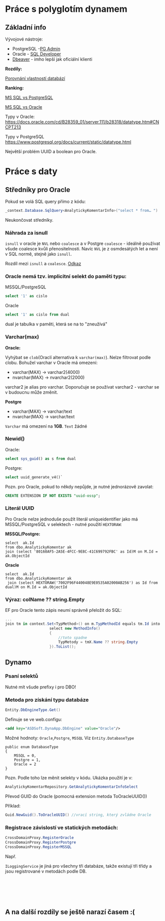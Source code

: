 # Práce s polyglotím dynamem

## Základní info 

Vývojové nástroje:
- PostgreSQL -[PG Admin](https://www.pgadmin.org)
- Oracle - [SQL Developer](https://www.oracle.com/database/technologies/appdev/sql-developer.html)
- [Dbeaver](https://dbeaver.io/) - imho lepší jak oficiální klienti

**Rozdíly:**

[Porovnání vlastností databází](http://www.sql-workbench.net/dbms_comparison.html)

**Ranking:**

[MS SQL vs PostgreSQL](https://db-engines.com/en/system/Microsoft+SQL+Server%3BPostgreSQL)

[MS SQL vs Oracle](https://db-engines.com/en/system/Microsoft+SQL+Server%3BOracle)

Typy v Oracle:
https://docs.oracle.com/cd/B28359_01/server.111/b28318/datatype.htm#CNCPT213

Typy v PostgreSQL
https://www.postgresql.org/docs/current/static/datatype.html

Největší problém UUID a boolean pro Oracle.

# Práce s daty

## Středníky pro Oracle

Pokud se volá SQL query přímo z kódu:
```csharp
_context.Database.SqlQuery<AnalytickyKomentarInfo>("select * from… ")
```

Neukončovat středníky.


### Náhrada za isnull
`isnull` v oracle je `NVL` nebo `coalesce` a v Postgre `coalesce` - ideálně používat všude coalesce kvůli přenositelnosti. Navíc `NVL` je z osmdesátých let a není v SQL normě, stejně jako `isnull`.

Rozdíl mezi `isnull` a `coalesce`. [Odkaz](http://www.itprotoday.com/software-development/coalesce-vs-isnull)


### Oracle nemá tzv. implicitní selekt do paměti typu:

MSSQL/PostgreSQL
```sql
select '1' as cislo
```

Oracle

```sql
select '1' as cislo from dual
```

dual je tabulka v paměti, která se na to "zneužívá"

### Varchar(max)

**Oracle:**

Vyhýbat se `clob`(Oraclí alternativa k `varchar(max)`). Nelze filtrovat podle clobu. Bohužel varchar v Oracle má omezení:

- varchar(MAX) -> varchar2(4000)
- nvarchar(MAX) -> nvarchar2(2000)

varchar2 je alias pro varchar. Doporučuje se používat varchar2 - varchar se v budoucnu může změnit.

**Postgre**
- varchar(MAX) -> varchar/text
- nvarchar(MAX) -> varchar/text

`Varchar` má omezení na **1GB**. `Text` žádné


### Newid()

Oracle:
```SQL
select sys_guid() as s from dual
```

Postgre: 
```SQL
select uuid_generate_v4()`
```

Pozn. pro Oracle, pokud to někdy nepůjde, je nutné jednorázově zavolat:
```SQL
CREATE EXTENSION IF NOT EXISTS "uuid-ossp";
```

### Literál UUID
Pro Oracle nelze jednoduše použít literál uniqueidentifier jako má MSSQL/PostgreSQL v selektech - nutné použití `HEXTORAW`:

**MSSQL/Postgre:**
```
select  ak.Id                            
from dbo.AnalytickyKomentar ak
join (select '80160AF5-2A5E-4FCC-9E8C-41C699792FBC' as Id)M on M.Id = ak.ObjectId
```

**Oracle**
```
select  ak.Id                            
from dbo.AnalytickyKomentar ak
 join (select HEXTORAW('7002F96F440048E9E0535A02000AB256') as Id from dual)M on M.Id = ak.ObjectId
```


 
 ### Výraz: colName ?? string.Empty 
 
 EF pro Oracle tento zápis neumí správně přeložit do SQL:

```C#
... 
join tm in context.Set<TypMethod>() on m.TypMethodId equals tm.Id into tmTemp from tmX in tmTemp.DefaultIfEmpty()
                    select new MethodInfo()
                    {                        
                        //toto spadne
                        TypMetody = tmX.Name ?? string.Empty
                    }).ToList();
```

## Dynamo

### Psaní selektů
Nutné mít všude prefixy i pro DBO!

### Metoda pro získání typu databáze

```csharp
Entity.DbEngineType.Get()
```


Definuje se ve web.configu:
```xml
<add key="ASDSoft.DynaApp.DbEngine" value="Oracle"/>
```
Možné hodnoty: `Oracle`,`Postgre`, `MSSQL`
Viz `Entity.DatabaseType`

```
public enum DatabaseType
{
    MSSQL = 0,
    Postgre = 1,
    Oracle = 2
}
```

Pozn. Podle toho lze měnit selekty v kódu.  Ukázka použití je v:

```csharp 
AnalytickyKomentarRepository.GetAnalytickyKomentarInfoSelect
```

Převod GUID do Oracle (pomocná extension metoda ToOracleUUID())

Příklad:
```csharp 
Guid.NewGuid().ToOracleUUID() //vrací string, který zvládne Oracle
```

### Registrace závislostí ve statických metodách:
```C#
CrossDomainProxy.RegisterOracle
CrossDomainProxy.RegisterPostgre
CrossDomainProxy.RegisterMSSQL
```

Např.

`ILoggingService` je jiná pro všechny tři databáze, takže existují tři třídy a jsou registrované v metodách podle DB.


<br/><br/><br/><br/>
## A na další rozdíly se ještě narazí časem :(



